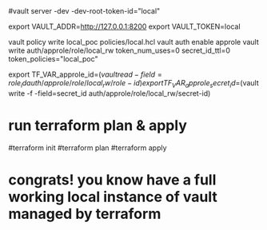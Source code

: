 ##
#vault server -dev -dev-root-token-id="local"

export VAULT_ADDR=http://127.0.0.1:8200 
export VAULT_TOKEN=local

vault policy write local_poc policies/local.hcl
vault auth enable approle
vault write auth/approle/role/local_rw token_num_uses=0 secret_id_ttl=0 token_policies="local_poc"

export TF_VAR_approle_id=$(vault read -field=role_id auth/approle/role/local_rw/role-id)
export TF_VAR_approle_secret_id=$(vault write -f -field=secret_id auth/approle/role/local_rw/secret-id)

# run terraform plan & apply
#terraform init
#terraform plan
#terraform apply

# congrats! you know have a full working local instance of vault managed by terraform
